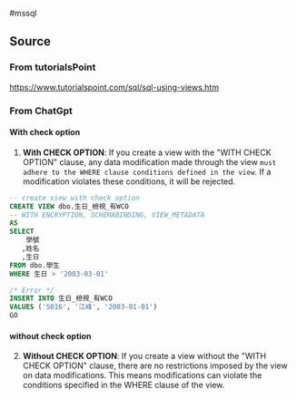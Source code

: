 #mssql 

## Source
###  From tutorialsPoint
https://www.tutorialspoint.com/sql/sql-using-views.htm
### From ChatGpt
#### With check option
1. **With CHECK OPTION**: If you create a view with the "WITH CHECK OPTION" clause, any data modification made through the view `must adhere to the WHERE clause conditions defined in the view`. If a modification violates these conditions, it will be rejected.

```sql
-- create view with check option
CREATE VIEW dbo.生日_檢視_有WCO
-- WITH ENCRYPTION, SCHEMABINDING, VIEW_METADATA
AS
SELECT
	學號
   ,姓名
   ,生日
FROM dbo.學生
WHERE 生日 > '2003-03-01'
```

```sql
/* Error */
INSERT INTO 生日_檢視_有WCO
VALUES ('S016', '江峰', '2003-01-01')
GO
```

####  without check option
2. **Without CHECK OPTION**: If you create a view without the "WITH CHECK OPTION" clause, there are no restrictions imposed by the view on data modifications. This means modifications can violate the conditions specified in the WHERE clause of the view.